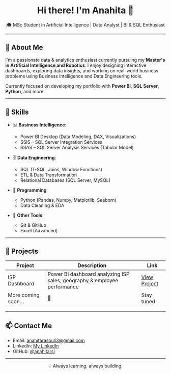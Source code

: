 <h1 align="center">Hi there! I'm Anahita 👋</h1>
<p align="center">🎓 MSc Student in Artificial Intelligence | Data Analyst | BI & SQL Enthusiast</p>

---

## 🚀 About Me

I'm a passionate data & analytics enthusiast currently pursuing my **Master's in Artificial Intelligence and Robotics**. I enjoy designing interactive dashboards, exploring data insights, and working on real-world business problems using Business Intelligence and Data Engineering tools.

Currently focused on developing my portfolio with **Power BI**, **SQL Server**, **Python**, and more.

---

## 🧠 Skills

- 📊 **Business Intelligence**:  
  - Power BI Desktop (Data Modeling, DAX, Visualizations)  
  - SSIS – SQL Server Integration Services  
  - SSAS – SQL Server Analysis Services (Tabular Model)

- 🗄 **Data Engineering**:  
  - SQL (T-SQL, Joins, Window Functions)  
  - ETL & Data Transformation  
  - Relational Databases (SQL Server, MySQL)

- 🐍 **Programming**:  
  - Python (Pandas, Numpy, Matplotlib, Seaborn)  
  - Data Cleaning & EDA

- 📁 **Other Tools**:  
  - Git & GitHub  
  - Excel (Advanced)

---

## 📁 Projects

| Project | Description | Link |
|--------|-------------|------|
| ISP Dashboard | Power BI dashboard analyzing ISP sales, geography & employee performance | [View Project](https://github.com/anahitarsl/ISP-Dashboard-Project) |
| More coming soon... | 🚧 | Stay tuned |

---

## 📫 Contact Me

- Email: anahitarasouli3@gmail.com
- LinkedIn: [My LinkedIn](https://www.linkedin.com/in/anahita-rasouli1/)
- GitHub: [@anahitarsl](https://github.com/anahitarsl)

---

<p align="center">💡 Always learning, always building.</p>
